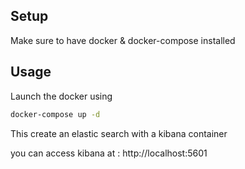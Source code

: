 ## Setup

Make sure to have docker & docker-compose installed

## Usage

Launch the docker using

```bash
docker-compose up -d
```

This create an elastic search with a kibana container

you can access kibana at : http://localhost:5601
